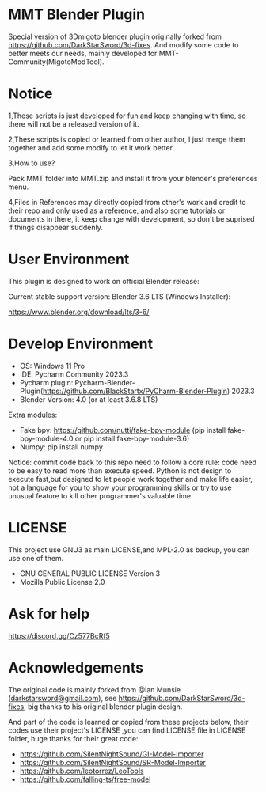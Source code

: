 # MMT Blender Plugin
Special version of 3Dmigoto blender plugin originally forked from https://github.com/DarkStarSword/3d-fixes.
And modify some code to better meets our needs, mainly developed for MMT-Community(MigotoModTool).


# Notice
1,These scripts is just developed for fun and keep changing with time, so there will not be a released version of it.

2,These scripts is copied or learned from other author, I just merge them together and add some modify to let it work better.

3,How to use?

Pack MMT folder into MMT.zip and install it from your blender's preferences menu.

4,Files in References may directly copied from other's work and credit to their repo and only used as a reference,
and also some tutorials or documents in there, it keep change with development,
so don't be suprised if things disappear suddenly.
# User Environment
This plugin is designed to work on official Blender release: 

Current stable support version: Blender 3.6 LTS (Windows Installer):

https://www.blender.org/download/lts/3-6/

# Develop Environment
- OS: Windows 11 Pro
- IDE: Pycharm Community 2023.3
- Pycharm plugin: Pycharm-Blender-Plugin(https://github.com/BlackStartx/PyCharm-Blender-Plugin) 2023.3
- Blender Version: 4.0 (or at least 3.6.8 LTS)

Extra modules: 
- Fake bpy: https://github.com/nutti/fake-bpy-module (pip install fake-bpy-module-4.0 or pip install fake-bpy-module-3.6)
- Numpy: pip install numpy

Notice: commit code back to this repo need to follow a core rule: code need to be easy to read more than execute speed.
Python is not design to execute fast,but designed to let people work together and make life easier,
not a language for you to show your programming skills or try to use unusual feature to kill other programmer's valuable time.

# LICENSE
This project use GNU3 as main LICENSE,and MPL-2.0 as backup, you can use one of them.
- GNU GENERAL PUBLIC LICENSE Version 3
- Mozilla Public License 2.0

# Ask for help
https://discord.gg/Cz577BcRf5

# Acknowledgements
The original code is mainly forked from @Ian Munsie (darkstarsword@gmail.com),
see https://github.com/DarkStarSword/3d-fixes,
big thanks to his original blender plugin design.

And part of the code is learned or copied from these projects below, 
their codes use their project's LICENSE ,you can find LICENSE file in LICENSE folder,
huge thanks for their great code:
- https://github.com/SilentNightSound/GI-Model-Importer
- https://github.com/SilentNightSound/SR-Model-Importer
- https://github.com/leotorrez/LeoTools
- https://github.com/falling-ts/free-model
